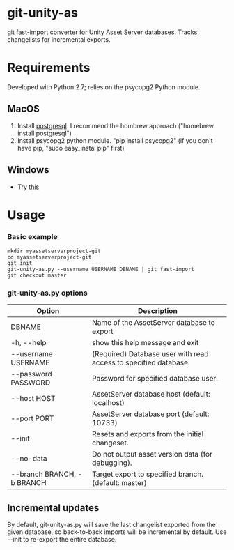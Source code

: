 git-unity-as
============
git fast-import converter for Unity Asset Server databases. Tracks changelists for incremental exports.

Requirements
============
Developed with Python 2.7; relies on the psycopg2 Python module.

MacOS
-----
1. Install [postgresql](http://www.postgresql.org/download/macosx/). I recommend the hombrew approach ("homebrew install postgresql")
2. Install psycopg2 python module. "pip install psycopg2" (if you don't have pip, "sudo easy_instal pip" first)

Windows
-------
* Try [this](http://www.stickpeople.com/projects/python/win-psycopg/)

Usage
=====
### Basic example
```
mkdir myassetserverproject-git
cd myassetserverproject-git
git init
git-unity-as.py --username USERNAME DBNAME | git fast-import
git checkout master
```

### git-unity-as.py options
|Option                     |Description 
|---------------------------|----
| DBNAME                    |Name of the AssetServer database to export
|-h, --help                 |show this help message and exit
|--username USERNAME        |(Required) Database user with read access to specified database.
|--password PASSWORD        |Password for specified database user.
|--host HOST                |AssetServer database host (default: localhost)
|--port PORT                |AssetServer database port (default: 10733)
|--init                     |Resets and exports from the initial changeset.
|--no-data                  |Do not output asset version data (for debugging).
|--branch BRANCH, -b BRANCH |Target export to specified branch. (default: master)

## Incremental updates
By default, git-unity-as.py will save the last changelist exported from the given database, 
so back-to-back imports will be incremental by default. Use --init to re-export the entire database.





